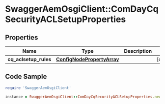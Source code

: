 # SwaggerAemOsgiClient::ComDayCqSecurityACLSetupProperties

## Properties

Name | Type | Description | Notes
------------ | ------------- | ------------- | -------------
**cq_aclsetup_rules** | [**ConfigNodePropertyArray**](ConfigNodePropertyArray.md) |  | [optional] 

## Code Sample

```ruby
require 'SwaggerAemOsgiClient'

instance = SwaggerAemOsgiClient::ComDayCqSecurityACLSetupProperties.new(cq_aclsetup_rules: null)
```


